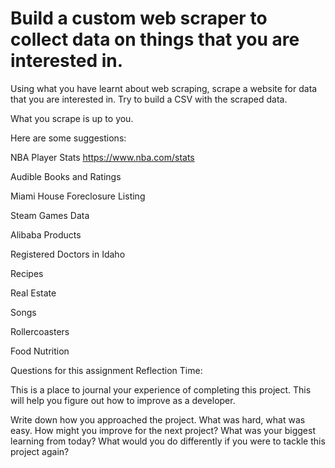 # Build a custom web scraper to collect data on things that you are interested in.


Using what you have learnt about web scraping, scrape a website for data that you are interested in. Try to build a CSV with the scraped data.

What you scrape is up to you.



Here are some suggestions:

NBA Player Stats https://www.nba.com/stats

Audible Books and Ratings

Miami House Foreclosure Listing

Steam Games Data

Alibaba Products

Registered Doctors in Idaho

Recipes

Real Estate

Songs

Rollercoasters

Food Nutrition

Questions for this assignment
Reflection Time:

This is a place to journal your experience of completing this project. This will help you figure out how to improve as a developer.

Write down how you approached the project. What was hard, what was easy. How might you improve for the next project? What was your biggest learning from today? What would you do differently if you were to tackle this project again?